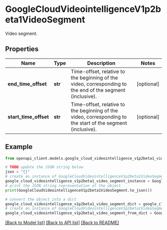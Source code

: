 # GoogleCloudVideointelligenceV1p2beta1VideoSegment

Video segment.

## Properties

Name | Type | Description | Notes
------------ | ------------- | ------------- | -------------
**end_time_offset** | **str** | Time-offset, relative to the beginning of the video, corresponding to the end of the segment (inclusive). | [optional] 
**start_time_offset** | **str** | Time-offset, relative to the beginning of the video, corresponding to the start of the segment (inclusive). | [optional] 

## Example

```python
from openapi_client.models.google_cloud_videointelligence_v1p2beta1_video_segment import GoogleCloudVideointelligenceV1p2beta1VideoSegment

# TODO update the JSON string below
json = "{}"
# create an instance of GoogleCloudVideointelligenceV1p2beta1VideoSegment from a JSON string
google_cloud_videointelligence_v1p2beta1_video_segment_instance = GoogleCloudVideointelligenceV1p2beta1VideoSegment.from_json(json)
# print the JSON string representation of the object
print(GoogleCloudVideointelligenceV1p2beta1VideoSegment.to_json())

# convert the object into a dict
google_cloud_videointelligence_v1p2beta1_video_segment_dict = google_cloud_videointelligence_v1p2beta1_video_segment_instance.to_dict()
# create an instance of GoogleCloudVideointelligenceV1p2beta1VideoSegment from a dict
google_cloud_videointelligence_v1p2beta1_video_segment_from_dict = GoogleCloudVideointelligenceV1p2beta1VideoSegment.from_dict(google_cloud_videointelligence_v1p2beta1_video_segment_dict)
```
[[Back to Model list]](../README.md#documentation-for-models) [[Back to API list]](../README.md#documentation-for-api-endpoints) [[Back to README]](../README.md)


